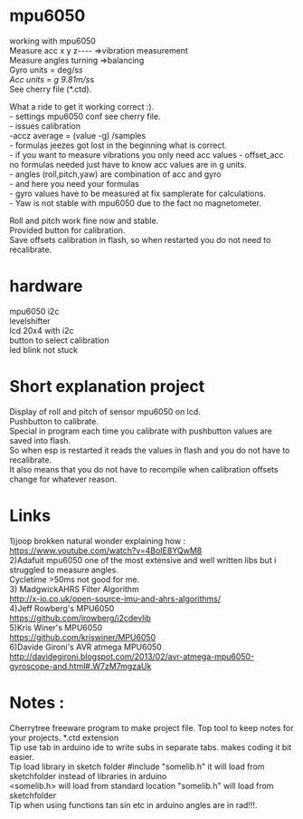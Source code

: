 # mpu6050
working with mpu6050<br />
Measure acc x y z---- =>vibration measurement<br />
Measure angles turning =>balancing<br />
Gyro units = deg/s*s<br />
Acc units = g  9.81m/s*s<br />
See cherry file (*.ctd).

What a ride to get it working correct :).<br />
    - settings mpu6050 conf see cherry file.<br />
    - issues calibration <br />
        -accz average = (value -g) /samples <br />
    - formulas jeezes got lost in the beginning what is correct. <br />
            - if you want to measure vibrations you only need acc values - offset_acc <br />
               no formulas needed just have to know acc values are in g units.<br />
            - angles (roll,pitch,yaw) are combination of acc and gyro <br />
                   - and here you need your formulas <br />
                   - gyro values have to be measured at fix samplerate for calculations.<br />
            - Yaw is not stable with mpu6050 due to the fact no magnetometer.<br />   
            
Roll and pitch work fine now and stable.<br /> 
Provided button for calibration. <br /> 
Save offsets calibration in flash, so when restarted you do not need to recalibrate.
# hardware
mpu6050 i2c <br />
levelshifter <br />
lcd 20x4 with i2c <br />
button to select calibration <br />
led blink not stuck <br />

# Short explanation project

Display of roll and pitch of sensor mpu6050 on lcd. <br />
Pushbutton to calibrate. <br />
Special  in program each time you calibrate with pushbutton values are saved into flash. <br />
So when esp is restarted it reads the values in flash and you do not have to recalibrate. <br />
It also means that you do not have to recompile when calibration offsets change for whatever reason. <br />


#  Links
1)joop brokken natural wonder explaining how : https://www.youtube.com/watch?v=4BoIE8YQwM8 <br />
2)Adafuit mpu6050 one of the most extensive and well written libs but i struggled to measure angles.<br />
     Cycletime >50ms not good for me. <br />
3) MadgwickAHRS Filter Algorithm<br />
          http://x-io.co.uk/open-source-imu-and-ahrs-algorithms/<br />
4)Jeff Rowberg's MPU6050<br />
          https://github.com/jrowberg/i2cdevlib<br />
5)Kris Winer's MPU6050<br />
          https://github.com/kriswiner/MPU6050 <br /> 
6)Davide Gironi's AVR atmega MPU6050<br/>
          http://davidegironi.blogspot.com/2013/02/avr-atmega-mpu6050-gyroscope-and.html#.W7zM7mgzaUk  <br />

 # Notes :<br />
Cherrytree freeware program to make project file. Top tool to keep notes for your projects. *.ctd extension <br />
Tip use tab in arduino ide to write subs in separate tabs. makes coding it bit easier.<br />
Tip load library in sketch folder #include "somelib.h" it will load from sketchfolder instead of libraries in arduino <br />
    <somelib.h> will load from standard location "somelib.h" will load from sketchfolder <br />
Tip when using functions tan sin etc in arduino angles are in rad!!!.<br />

